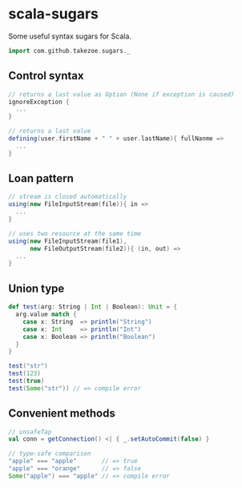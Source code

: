 scala-sugars
========

Some useful syntax sugars for Scala.

```scala
import com.github.takezoe.sugars._
```

## Control syntax

```scala
// returns a last value as Option (None if exception is caused)
ignoreException {
  ...
}

// returns a last value
defining(user.firstName + " " + user.lastName){ fullNanme =>
  ...
}
```

## Loan pattern

```scala
// stream is closed automatically
using(new FileInputStream(file)){ in =>
  ...
}

// uses two resource at the same time
using(new FileInputStream(file1),
      new FileOutputStream(file2)){ (in, out) =>
  ...
}
```

## Union type

```scala
def test(arg: String | Int | Boolean): Unit = {
  arg.value match {
    case x: String  => println("String")
    case x: Int     => println("Int")
    case x: Boolean => println("Boolean")
  }
}

test("str")
test(123)
test(true)
test(Some("str")) // => compile error
```

## Convenient methods

```scala
// unsafeTap
val conn = getConnection() <| { _.setAutoCommit(false) }

// type-safe comparison
"apple" === "apple"       // => true
"apple" === "orange"      // => false
Some("apple") === "apple" // => compile error
```
